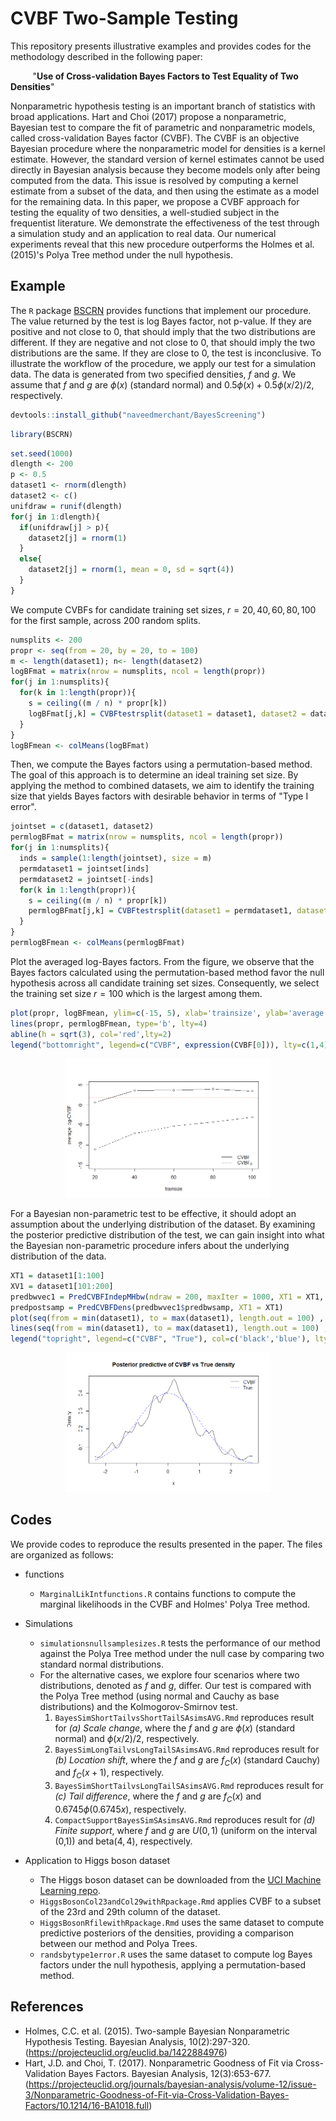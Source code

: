 # CVBF Two-Sample Testing

This repository presents illustrative examples and provides codes for the methodology described in the following paper:

&nbsp;&nbsp;&nbsp;&nbsp;&nbsp;&nbsp;&nbsp;&nbsp; "**Use of Cross-validation Bayes Factors to Test Equality of Two Densities**"

Nonparametric hypothesis testing is an important branch of statistics with broad applications. Hart and Choi (2017) propose a nonparametric, Bayesian test to compare the fit of parametric and nonparametric models, called cross-validation Bayes factor (CVBF). The CVBF is an objective Bayesian procedure where the nonparametric model for densities is a kernel estimate. However, the standard version of kernel estimates cannot be used directly in Bayesian analysis because they become models only after being computed from the data. This issue is resolved by computing a kernel estimate from a subset of the data, and then using the estimate as a model for the remaining data. In this paper, we propose a CVBF approach for testing the equality of two densities, a well-studied subject in the frequentist literature. We demonstrate the effectiveness of the test through a simulation study and an application to real data. Our numerical experiments reveal that this new procedure outperforms the Holmes et al. (2015)'s Polya Tree method under the null hypothesis.

## Example

The `R` package [BSCRN](https://github.com/naveedmerchant/BayesScreening) provides functions that implement our procedure. The value returned by the test is log Bayes factor, not p-value. If they are positive and not close to 0, that should imply that the two distributions are different. If they are negative and not close to 0, that should imply the two distributions are the same. If they are close to 0, the test is inconclusive. To illustrate the workflow of the procedure, we apply our test for a simulation data. The data is generated from two specified densities, $f$ and $g$. We assume that $f$ and $g$ are $\phi(x)$ (standard normal) and $0.5\phi(x) + 0.5\phi(x/2)/2$, respectively.

``` r
devtools::install_github("naveedmerchant/BayesScreening")
```
``` r
library(BSCRN)
```
``` r
set.seed(1000)
dlength <- 200
p <- 0.5
dataset1 <- rnorm(dlength)
dataset2 <- c()
unifdraw = runif(dlength)
for(j in 1:dlength){
  if(unifdraw[j] > p){
    dataset2[j] = rnorm(1)
  }
  else{
    dataset2[j] = rnorm(1, mean = 0, sd = sqrt(4))
  }
}

```

We compute CVBFs for candidate training set sizes, $r = 20,40,60,80,100$ for the first sample, across 200 random splits.

``` r
numsplits <- 200
propr <- seq(from = 20, by = 20, to = 100)
m <- length(dataset1); n<- length(dataset2)
logBFmat = matrix(nrow = numsplits, ncol = length(propr))
for(j in 1:numsplits){
  for(k in 1:length(propr)){
    s = ceiling((m / n) * propr[k])
    logBFmat[j,k] = CVBFtestrsplit(dataset1 = dataset1, dataset2 = dataset2, trainsize1 = propr[k], trainsize2 = s)$logBF
  }
}
logBFmean <- colMeans(logBFmat)

```

Then, we compute the Bayes factors using a permutation-based method. The goal of this approach is to determine an ideal training set size. By applying the method to combined datasets, we aim to identify the training size that yields Bayes factors with desirable behavior in terms of "Type I error".

``` r
jointset = c(dataset1, dataset2)
permlogBFmat = matrix(nrow = numsplits, ncol = length(propr))
for(j in 1:numsplits){
  inds = sample(1:length(jointset), size = m)
  permdataset1 = jointset[inds]
  permdataset2 = jointset[-inds]
  for(k in 1:length(propr)){
    s = ceiling((m / n) * propr[k])
    permlogBFmat[j,k] = CVBFtestrsplit(dataset1 = permdataset1, dataset2 = permdataset2, trainsize1 = propr[k], trainsize2 = s)$logBF
  }
}
permlogBFmean <- colMeans(permlogBFmat)

```

Plot the averaged log-Bayes factors. From the figure, we observe that the Bayes factors calculated using the permutation-based method favor the null hypothesis across all candidate training set sizes. Consequently, we select the training set size $r = 100$ which is the largest among them.

``` r
plot(propr, logBFmean, ylim=c(-15, 5), xlab='trainsize', ylab='average log-CVBF', type='b', lty=1)
lines(propr, permlogBFmean, type='b', lty=4)
abline(h = sqrt(3), col='red',lty=2)
legend("bottomright", legend=c("CVBF", expression(CVBF[0])), lty=c(1,4), bty="n")

```

<p align="center">
  <img src="figs/example_logBfs.png" width="65%">
</p>

For a Bayesian non-parametric test to be effective, it should adopt an assumption about the underlying distribution of the dataset. By examining the posterior predictive distribution of the test, we can gain insight into what the Bayesian non-parametric procedure infers about the underlying distribution of the data.

``` r
XT1 = dataset1[1:100]
XV1 = dataset1[101:200]
predbwvec1 = PredCVBFIndepMHbw(ndraw = 200, maxIter = 1000, XT1 = XT1, XV1 = XV1)
predpostsamp = PredCVBFDens(predbwvec1$predbwsamp, XT1 = XT1)
plot(seq(from = min(dataset1), to = max(dataset1), length.out = 100) , predpostsamp(seq(from = min(dataset1), to = max(dataset1), length.out = 100)),type='l', xlab = "x", ylab = "Density", main = "Posterior predictive of CVBF vs True density")
lines(seq(from = min(dataset1), to = max(dataset1), length.out = 100) , dnorm(seq(from = min(dataset1), to = max(dataset1), length.out = 100)), col = "blue",lty = 2)
legend("topright", legend=c("CVBF", "True"), col=c('black','blue'), lty=c(1,2), bty="n")

```

<p align="center">
  <img src="figs/example_predpost.png" width="65%">
</p>


## Codes

We provide codes to reproduce the results presented in the paper. The files are organized as follows:

* functions
    * `MarginalLikIntfunctions.R` contains functions to compute the marginal likelihoods in the CVBF and Holmes' Polya Tree method.

* Simulations
    * `simulationsnullsamplesizes.R` tests the performance of our method against the Polya Tree method under the null case by comparing two standard normal distributions.
    * For the alternative cases, we explore four scenarios where two distributions, denoted as $f$ and $g$, differ. Our test is compared with the Polya Tree method (using normal and Cauchy as base distributions) and the Kolmogorov-Smirnov test.
         1. `BayesSimShortTailvsShortTailSAsimsAVG.Rmd` reproduces result for *(a) Scale change*, where the $f$ and $g$ are $\phi(x)$ (standard normal) and $\phi(x/2)/2$, respectively.
         2. `BayesSimLongTailvsLongTailSAsimsAVG.Rmd` reproduces result for *(b) Location shift*, where the $f$ and $g$ are $f_{C}(x)$ (standard Cauchy) and $f_{C}(x+1)$, respectively.
         3. `BayesSimShortTailvsLongTailSAsimsAVG.Rmd` reproduces result for *(c) Tail difference*, where the $f$ and $g$ are $f_{C}(x)$ and $0.6745\phi(0.6745x)$, respectively.
         4. `CompactSupportBayesSimSAsimsAVG.Rmd` reproduces result for *(d) Finite support*, where $f$ and $g$ are $U(0,1)$ (uniform on the interval (0,1)) and $\text{beta}(4,4)$, respectively.

* Application to Higgs boson dataset
    * The Higgs boson dataset can be downloaded from the [UCI Machine Learning repo](https://archive.ics.uci.edu/dataset/280/higgs).
    * `HiggsBosonCol23andCol29withRpackage.Rmd` applies CVBF to a subset of the 23rd and 29th column of the dataset.
    * `HiggsBosonRfilewithRpackage.Rmd` uses the same dataset to compute predictive posteriors of the densities, providing a comparison between our method and Polya Trees.
    * `randsbytype1error.R` uses the same dataset to compute log Bayes factors under the null hypothesis, applying a permutation-based method.
 
## References
* Holmes, C.C. et al. (2015). Two-sample Bayesian Nonparametric Hypothesis Testing. Bayesian Analysis, 10(2):297-320. (https://projecteuclid.org/euclid.ba/1422884976)
* Hart, J.D. and Choi, T. (2017). Nonparametric Goodness of Fit via Cross-Validation Bayes Factors. Bayesian Analysis, 12(3):653-677. (https://projecteuclid.org/journals/bayesian-analysis/volume-12/issue-3/Nonparametric-Goodness-of-Fit-via-Cross-Validation-Bayes-Factors/10.1214/16-BA1018.full)
